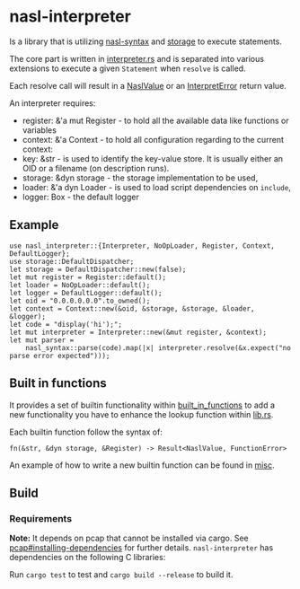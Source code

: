 # nasl-interpreter


Is a library that is utilizing [nasl-syntax](../nasl-syntax/) and [storage](../storage/) to execute statements.

The core part is written in [interpreter.rs](./src/interpreter.rs) and is separated into various extensions to execute a given `Statement` when `resolve` is called.

Each resolve call will result in a [NaslValue](./src/naslvalue.rs) or an [InterpretError](./src/error.rs) return value.

An interpreter requires:

- register: &'a mut Register - to hold all the available data like functions or variables
- context: &'a Context - to hold all configuration regarding to the current context:
 - key: &str - is used to identify the key-value store. It is usually either an OID or a filename (on description runs). 
 - storage: &dyn storage - the storage implementation to be used,
 - loader: &'a dyn Loader - is used to load script dependencies on `include`,
 - logger: Box<dyn NaslLogger> - the default logger


## Example

```
use nasl_interpreter::{Interpreter, NoOpLoader, Register, Context, DefaultLogger};
use storage::DefaultDispatcher;
let storage = DefaultDispatcher::new(false);
let mut register = Register::default();
let loader = NoOpLoader::default();
let logger = DefaultLogger::default();
let oid = "0.0.0.0.0.0".to_owned();
let context = Context::new(&oid, &storage, &storage, &loader, &logger);
let code = "display('hi');";
let mut interpreter = Interpreter::new(&mut register, &context);
let mut parser =
    nasl_syntax::parse(code).map(|x| interpreter.resolve(&x.expect("no parse error expected")));
```


## Built in functions

It provides a set of builtin functionality within [built_in_functions](./src/built_in_functions/) to add a new functionality you have to enhance the lookup function within [lib.rs](./src/lib.rs).

Each builtin function follow the syntax of:

```text
fn(&str, &dyn storage, &Register) -> Result<NaslValue, FunctionError>
```

An example of how to write a new builtin function can be found in [misc](./src/built_in_functions/misc.rs).

## Build

### Requirements

**Note:** It depends on pcap that cannot be installed via cargo. See [pcap#installing-dependencies](https://github.com/rust-pcap/pcap#installing-dependencies) for further details.
`nasl-interpreter` has dependencies on the following C libraries:

Run `cargo test` to test and `cargo build --release` to build it.

